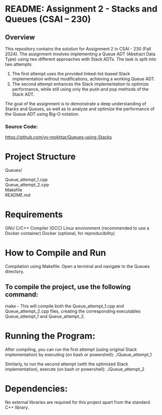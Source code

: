# README: Assignment 2 - Stacks and Queues (CSAI – 230)
## Overview
This repository contains the solution for Assignment 2 in CSAI - 230 (Fall 2024). The assignment involves implementing a Queue ADT (Abstract Data Type) using two different approaches with Stack ADTs. The task is split into two attempts:

1. The first attempt uses the provided linked-list-based Stack implementation without modifications, achieving a working Queue ADT.
2. The second attempt enhances the Stack implementation to optimize performance, while still using only the push and pop methods of the Stack ADT.

The goal of the assignment is to demonstrate a deep understanding of Stacks and Queues, as well as to analyze and optimize the performance of the Queue ADT using Big-O notation.

### Source Code:
https://github.com/yy-mokhtar/Queues-using-Stacks 

# Project Structure

Queues/

Queue_attempt_1.cpp        
Queue_attempt_2.cpp        
Makefile                      
README.md                

# Requirements
GNU C/C++ Compiler (GCC)
Linux environment (recommended to use a Docker container)
Docker (optional, for reproducibility)

# How to Compile and Run
Compilation using Makefile:
Open a terminal and navigate to the Queues directory.

## To compile the project, use the following command:

make - This will compile both the Queue_attempt_1.cpp and Queue_attempt_2.cpp files, creating the corresponding executables Queue_attempt_1 and Queue_attempt_2.

# Running the Program:
After compiling, you can run the first attempt (using original Stack implementation) by executing (on bash or powershell):
./Queue_attempt_1

Similarly, to run the second attempt (with the optimized Stack implementation), execute (on bash or powershell):
./Queue_attempt_2

# Dependencies:
No external libraries are required for this project apart from the standard C++ library.
